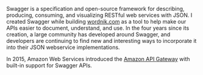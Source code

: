 <!--
title: Swagger
description: A framework and schema for describing, documenting, and consuming JSON webservices.
website: http://swagger.io/
keywords: [design, documentation, development, API]
-->

Swagger is a specification and open-source framework for describing, producing, consuming, and visualizing RESTful web services with JSON. I created Swagger while building [wordnik.com](https://wordnik.com) as a tool to help make our APIs easier to document, understand, and use. In the four years since its creation, a large community has developed around Swagger, and developers are continuing to find new and interesting ways to incorporate it into their JSON webservice implementations.

In 2015, Amazon Web Services introduced the [Amazon API Gateway](http://aws.amazon.com/api-gateway/) with built-in support for Swagger APIs.
